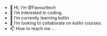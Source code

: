 - 👋 Hi, I’m @Favouritech
- 👀 I’m interested in coding.
- 🌱 I’m currently learning kotlin
- 💞️ I’m looking to collaborate on kotlin courses.
- 📫 How to reach me ...

<!---
Favouritech/Favouritech is a ✨ special ✨ repository because its `README.md` (this file) appears on your GitHub profile.
You can click the Preview link to take a look at your changes.
--->
